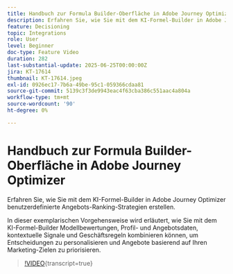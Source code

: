 ```yaml
---
title: Handbuch zur Formula Builder-Oberfläche in Adobe Journey Optimizer
description: Erfahren Sie, wie Sie mit dem KI-Formel-Builder in Adobe Journey Optimizer benutzerdefinierte Angebots-Ranking-Strategien erstellen.
feature: Decisioning
topic: Integrations
role: User
level: Beginner
doc-type: Feature Video
duration: 282
last-substantial-update: 2025-06-25T00:00:00Z
jira: KT-17614
thumbnail: KT-17614.jpeg
exl-id: 0926ec17-7b6a-49be-95c1-059366cdaa81
source-git-commit: 5139c3f3de9943eac4f63cba386c551aac4a804a
workflow-type: tm+mt
source-wordcount: '90'
ht-degree: 0%

---
```


# Handbuch zur Formula Builder-Oberfläche in Adobe Journey Optimizer

Erfahren Sie, wie Sie mit dem KI-Formel-Builder in Adobe Journey Optimizer benutzerdefinierte Angebots-Ranking-Strategien erstellen.

In dieser exemplarischen Vorgehensweise wird erläutert, wie Sie mit dem KI-Formel-Builder Modellbewertungen, Profil- und Angebotsdaten, kontextuelle Signale und Geschäftsregeln kombinieren können, um Entscheidungen zu personalisieren und Angebote basierend auf Ihren Marketing-Zielen zu priorisieren.

>[!VIDEO](https://video.tv.adobe.com/v/3464446/?learn=on&enablevpops){transcript=true}
